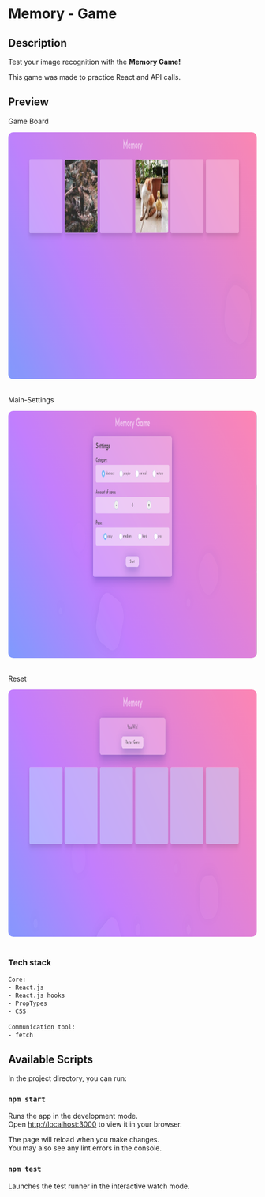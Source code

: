# Memory - Game

## Description

<p>Test your image recognition with the <b>Memory Game!</b></p>
<p>This game was made to practice React and API calls.</p>

## Preview

<p>Game Board</p>
<img src="./public/screenshots/Board.png" height="500" style="border-radius:10px;margin-bottom:1rem;" />
<p>Main-Settings</p>
<img src="./public/screenshots/Main-Settings.png" height="500" style="border-radius:10px;margin-bottom:1rem;" />
<p>Reset</p>
<img src="./public/screenshots/Reset.png" height="500" style="border-radius:10px;margin-bottom:1rem;" />

### Tech stack

```
Core:
- React.js
- React.js hooks
- PropTypes
- CSS

Communication tool:
- fetch
```

## Available Scripts

In the project directory, you can run:

### `npm start`

Runs the app in the development mode.\
Open [http://localhost:3000](http://localhost:3000) to view it in your browser.

The page will reload when you make changes.\
You may also see any lint errors in the console.

### `npm test`

Launches the test runner in the interactive watch mode.
